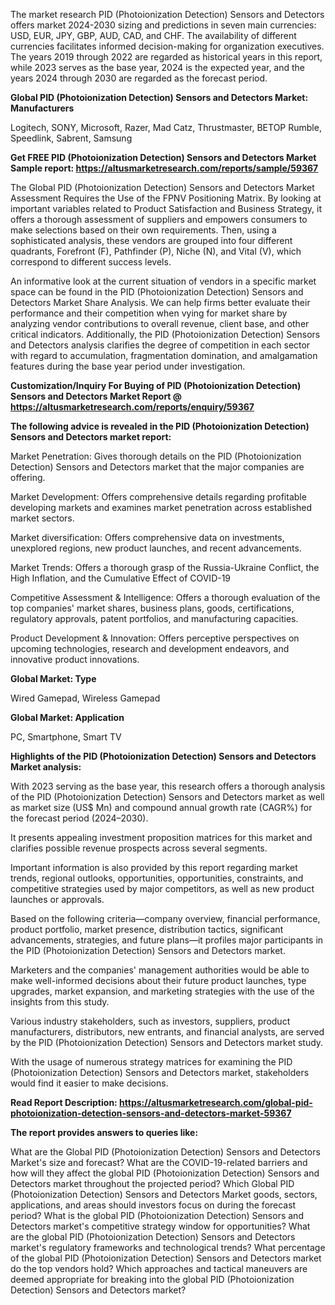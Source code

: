 The market research PID (Photoionization Detection) Sensors and Detectors offers market 2024-2030 sizing and predictions in seven main currencies: USD, EUR, JPY, GBP, AUD, CAD, and CHF. The availability of different currencies facilitates informed decision-making for organization executives. The years 2019 through 2022 are regarded as historical years in this report, while 2023 serves as the base year, 2024 is the expected year, and the years 2024 through 2030 are regarded as the forecast period.

<b>Global PID (Photoionization Detection) Sensors and Detectors Market: Manufacturers</b>

Logitech, SONY, Microsoft, Razer, Mad Catz, Thrustmaster, BETOP Rumble, Speedlink, Sabrent, Samsung

<b>Get FREE PID (Photoionization Detection) Sensors and Detectors Market Sample report: <a href="https://altusmarketresearch.com/reports/sample/59367">https://altusmarketresearch.com/reports/sample/59367</a></b>

The Global PID (Photoionization Detection) Sensors and Detectors Market Assessment Requires the Use of the FPNV Positioning Matrix. By looking at important variables related to Product Satisfaction and Business Strategy, it offers a thorough assessment of suppliers and empowers consumers to make selections based on their own requirements. Then, using a sophisticated analysis, these vendors are grouped into four different quadrants, Forefront (F), Pathfinder (P), Niche (N), and Vital (V), which correspond to different success levels.

An informative look at the current situation of vendors in a specific market space can be found in the PID (Photoionization Detection) Sensors and Detectors Market Share Analysis. We can help firms better evaluate their performance and their competition when vying for market share by analyzing vendor contributions to overall revenue, client base, and other critical indicators. Additionally, the PID (Photoionization Detection) Sensors and Detectors analysis clarifies the degree of competition in each sector with regard to accumulation, fragmentation domination, and amalgamation features during the base year period under investigation.

<b>Customization/Inquiry For Buying of PID (Photoionization Detection) Sensors and Detectors Market Report @ <a href="https://altusmarketresearch.com/reports/enquiry/59367">https://altusmarketresearch.com/reports/enquiry/59367</a></b>

<b>The following advice is revealed in the PID (Photoionization Detection) Sensors and Detectors market report:</b>

Market Penetration: Gives thorough details on the PID (Photoionization Detection) Sensors and Detectors market that the major companies are offering.

Market Development: Offers comprehensive details regarding profitable developing markets and examines market penetration across established market sectors.

Market diversification: Offers comprehensive data on investments, unexplored regions, new product launches, and recent advancements.

Market Trends: Offers a thorough grasp of the Russia-Ukraine Conflict, the High Inflation, and the Cumulative Effect of COVID-19

Competitive Assessment &amp; Intelligence: Offers a thorough evaluation of the top companies' market shares, business plans, goods, certifications, regulatory approvals, patent portfolios, and manufacturing capacities.

Product Development &amp; Innovation: Offers perceptive perspectives on upcoming technologies, research and development endeavors, and innovative product innovations.

<b>Global Market: Type</b>

Wired Gamepad, Wireless Gamepad

<b>Global Market: Application</b>

PC, Smartphone, Smart TV

<b>Highlights of the PID (Photoionization Detection) Sensors and Detectors Market analysis:</b>

With 2023 serving as the base year, this research offers a thorough analysis of the PID (Photoionization Detection) Sensors and Detectors market as well as market size (US$ Mn) and compound annual growth rate (CAGR%) for the forecast period (2024–2030).

It presents appealing investment proposition matrices for this market and clarifies possible revenue prospects across several segments.

Important information is also provided by this report regarding market trends, regional outlooks, opportunities, opportunities, constraints, and competitive strategies used by major competitors, as well as new product launches or approvals.

Based on the following criteria—company overview, financial performance, product portfolio, market presence, distribution tactics, significant advancements, strategies, and future plans—it profiles major participants in the PID (Photoionization Detection) Sensors and Detectors market.

Marketers and the companies' management authorities would be able to make well-informed decisions about their future product launches, type upgrades, market expansion, and marketing strategies with the use of the insights from this study.

Various industry stakeholders, such as investors, suppliers, product manufacturers, distributors, new entrants, and financial analysts, are served by the PID (Photoionization Detection) Sensors and Detectors market study.

With the usage of numerous strategy matrices for examining the PID (Photoionization Detection) Sensors and Detectors market, stakeholders would find it easier to make decisions.

<b>Read Report Description: <a href="https://altusmarketresearch.com/global-pid-photoionization-detection-sensors-and-detectors-market-59367">https://altusmarketresearch.com/global-pid-photoionization-detection-sensors-and-detectors-market-59367</a></b>

<b>The report provides answers to queries like:</b>

What are the Global PID (Photoionization Detection) Sensors and Detectors Market's size and forecast?
What are the COVID-19-related barriers and how will they affect the global PID (Photoionization Detection) Sensors and Detectors market throughout the projected period?
Which Global PID (Photoionization Detection) Sensors and Detectors Market goods, sectors, applications, and areas should investors focus on during the forecast period?
What is the global PID (Photoionization Detection) Sensors and Detectors market's competitive strategy window for opportunities?
What are the global PID (Photoionization Detection) Sensors and Detectors market's regulatory frameworks and technological trends?
What percentage of the global PID (Photoionization Detection) Sensors and Detectors market do the top vendors hold?
Which approaches and tactical maneuvers are deemed appropriate for breaking into the global PID (Photoionization Detection) Sensors and Detectors market?
